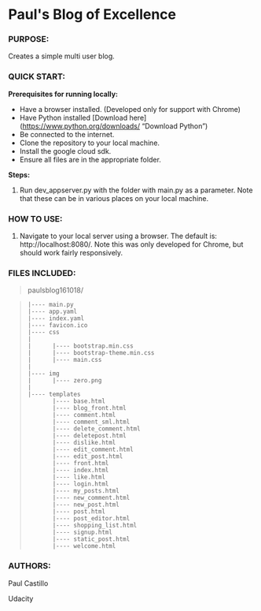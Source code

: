 # Paul's Blog of Excellence


### PURPOSE:
Creates a simple multi user blog.


### QUICK START:
**Prerequisites for running locally:**

* Have a browser installed. (Developed only for support with Chrome)
* Have Python installed [Download here](https://www.python.org/downloads/ “Download Python”)
* Be connected to the internet.
* Clone the repository to your local machine.
* Install the google cloud sdk.
* Ensure all files are in the appropriate folder.

**Steps:**

1. Run dev_appserver.py with the folder with main.py as a parameter. Note that these can be in various places on your local machine.


### HOW TO USE:
1. Navigate to your local server using a browser. The default is: http://localhost:8080/. Note this was only developed for Chrome, but should work fairly responsively.


### FILES INCLUDED:

> paulsblog161018/

>     |---- main.py
>     |---- app.yaml
>     |---- index.yaml
>     |---- favicon.ico
>     |---- css
>     |
>     |      |---- bootstrap.min.css
>     |      |---- bootstrap-theme.min.css
>     |      |---- main.css
>     |
>     |---- img
>     |      |---- zero.png
>     |
>     |---- templates
>            |---- base.html
>            |---- blog_front.html
>            |---- comment.html
>            |---- comment_sml.html
>            |---- delete_comment.html
>            |---- deletepost.html
>            |---- dislike.html
>            |---- edit_comment.html
>            |---- edit_post.html
>            |---- front.html
>            |---- index.html
>            |---- like.html
>            |---- login.html
>            |---- my_posts.html
>            |---- new_comment.html
>            |---- new_post.html
>            |---- post.html
>            |---- post_editor.html
>            |---- shopping_list.html
>            |---- signup.html
>            |---- static_post.html
>            |---- welcome.html


### AUTHORS:
Paul Castillo

Udacity
